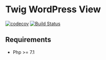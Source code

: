 # Twig WordPress View

[![codecov](https://codecov.io/gh/widoz/twig-wordpress-view/branch/develop/graph/badge.svg)](https://codecov.io/gh/widoz/twig-wordpress-view)
[![Build Status](https://travis-ci.org/widoz/twig-wordpress-view.svg?branch=develop)](https://travis-ci.org/widoz/twig-wordpress-view)

## Requirements

- Php >= 7.1
